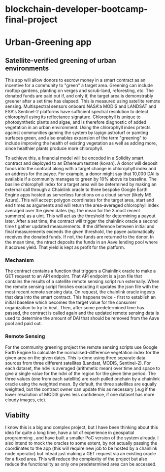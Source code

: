 # blockchain-developer-bootcamp-final-project

# Urban-Greening app
## Satellite-verified greening of urban environments

This app will allow donors to escrow money in a smart contract as an incentive for a community to "green" a target area. Greening can include rooftop gardens, planting on verges and scrub-land, reforesting, etc. The donated funds are paid out if, and only if, the target area is demonstrably greener after a set time has elapsed. This is measured using satellite remote sensing. Multispectral sensors onboard NASA'a MODIS and LANDSAT and ESA's Sentinel-2 platforms have sufficient spectral resolution to detect chlorophyll using its reflectance signature. Chlorophyll is unique to photosynthetic plants and algae, and is therefore diagnostic of added vegetation in an urban environment. Using the chlorophyll index prtects against communities gaming the system by layign astroturf or painting surfaces green, and also enables expansion of the term "greening" to include improving the health of existing vegetation as well as adding more, since healthier plants produce more chlorophyll.

To achieve this, a financial model will be encoded in a Solidity smart contract and deployed to an Ethereum testnet (kovan). A donor will deposit funds into the contract along with a target change in chlorophyll index and an address for the payee. For example, a donor might say that 10,000 DAI is available if a community manages to green by 10% above its baseline. The basline chlorophyll index for a target area will be determined by making an external call through a Chainlink oracle to three bespoke Google Earth Engine apps hosted as serverless functions on a cloud server (likely MS Azure). This will accept polygon coordinates for the target area, start and end times as arguments and will return the area-averaged chlorophyll index averaged over the given dates (eg. the mean for the 3 most recent summers) as a uint. This will act as the threshold for determining a payout later. After a set time, the contract will trigger the chainlink oracle a second time t gather updated measurements. If the difference between initial and final measurements exceeds the given threshold, the payee automatically receives the donated funds. If not, the funds are returned to the donor. In the mean time, the ntract deposits the funds in an Aave lending pool where it accrues yield. That yield is kept as profit for the platform.

### Mechanism

The contract contains a function that triggers a Chainlink oracle to make a GET request to an API endpoint. That API endpoint is a json file that contains the results of a satellite remote sensing script run externally. When the remote sensing script finishes executing it updates the json file with the most recent remote sensing data. On request, the chainlink oracle ingests that data into the smart contract. This happens twice - first to establish an initial baseline which becomes the target value for the consumer organization to try to beat. Then, after some predetermined time has passed, the contract is called again and the updated remote sensing data is used to determine the amount of DAI that should be removed from the Aave pool and paid out. 

### Remote Sensing

For the community greening project the remote sensing scripts use Google Earth Engine to calculate the normalised-difference vegetation index for the given area on the given dates. This is done using three separate data sources from three different satellites (Landsat, MODIS, Sentinel-2). For each dataset, the ndvi is averaged (arithmetic mean) over time and space to give a single value for the ndvi of the region for the given time period. The three values (one from each satellite) are each pulled onchain by a chainlink oracle using the weighted mean. By default, the three satellites are equally weighted, but the contract owner can update this as necessary (.e.g if the lower resolution of MODIS gives less confidence, if one dataset has more cloudy images, etc).

## Viabilty

I know this is a big and complex project, but I have been thinking about this idea for quite a long time, have a lot of experience in geospatial programming , and have built a smaller PoC version of the system already. I also intend to mock the oracles to some extent, by not actually passing the coordinates to the app (this will require new job to be hosted by a chainlink node operator) but intead just making a GET request via an existing oracle for a fixed area. This will reduce the complexity of the project but also reduce the functionality as only one predetermined area can be accessed.

